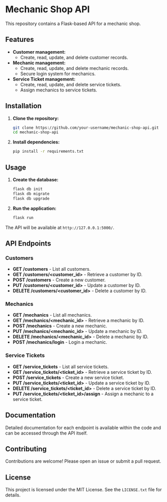 # Mechanic Shop API

This repository contains a Flask-based API for a mechanic shop.

## Features

* **Customer management:**
    * Create, read, update, and delete customer records.
* **Mechanic management:**
    * Create, read, update, and delete mechanic records.
    * Secure login system for mechanics.
* **Service Ticket management:**
    * Create, read, update, and delete service tickets.
    * Assign mechanics to service tickets.

## Installation

1. **Clone the repository:**
   ```bash
   git clone https://github.com/your-username/mechanic-shop-api.git
   cd mechanic-shop-api
   ```
2. **Install dependencies:**
   ```bash
   pip install -r requirements.txt
   ```

## Usage

1. **Create the database:**
   ```bash
   flask db init
   flask db migrate
   flask db upgrade
   ```
2. **Run the application:**
   ```bash
   flask run
   ```

The API will be available at `http://127.0.0.1:5000/`.

## API Endpoints

### Customers

* **GET /customers** - List all customers.
* **GET /customers/<customer_id>** - Retrieve a customer by ID.
* **POST /customers** - Create a new customer.
* **PUT /customers/<customer_id>** - Update a customer by ID.
* **DELETE /customers/<customer_id>** - Delete a customer by ID.

### Mechanics

* **GET /mechanics** - List all mechanics.
* **GET /mechanics/<mechanic_id>** - Retrieve a mechanic by ID.
* **POST /mechanics** - Create a new mechanic.
* **PUT /mechanics/<mechanic_id>** - Update a mechanic by ID.
* **DELETE /mechanics/<mechanic_id>** - Delete a mechanic by ID.
* **POST /mechanics/login** - Login a mechanic.

### Service Tickets

* **GET /service_tickets** - List all service tickets.
* **GET /service_tickets/<ticket_id>** - Retrieve a service ticket by ID.
* **POST /service_tickets** - Create a new service ticket.
* **PUT /service_tickets/<ticket_id>** - Update a service ticket by ID.
* **DELETE /service_tickets/<ticket_id>** - Delete a service ticket by ID.
* **PUT /service_tickets/<ticket_id>/assign** - Assign a mechanic to a service ticket.

## Documentation

Detailed documentation for each endpoint is available within the code and can be accessed through the API itself.

## Contributing

Contributions are welcome! Please open an issue or submit a pull request.

## License

This project is licensed under the MIT License. See the `LICENSE.txt` file for details.

